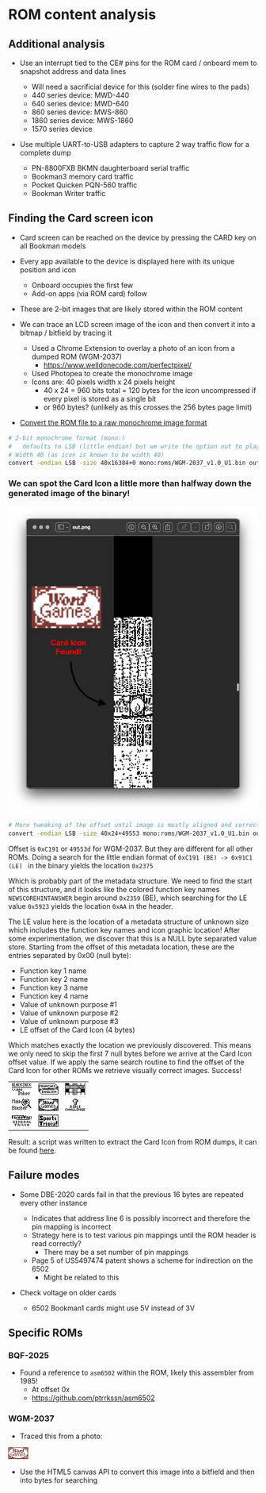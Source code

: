 # ROM content analysis

## Additional analysis
- Use an interrupt tied to the CE# pins for the ROM card / onboard mem to snapshot address and data lines
    - Will need a sacrificial device for this (solder fine wires to the pads)
    - 440 series device: MWD-440
    - 640 series device: MWD-640
    - 860 series device: MWS-860
    - 1860 series device: MWS-1860
    - 1570 series device

- Use multiple UART-to-USB adapters to capture 2 way traffic flow for a complete dump
    - PN-8800FXB BKMN daughterboard serial traffic
    - Bookman3 memory card traffic
    - Pocket Quicken PQN-560 traffic
    - Bookman Writer traffic


## Finding the Card screen icon
- Card screen can be reached on the device by pressing the CARD key on all Bookman models
- Every app available to the device is displayed here with its unique position and icon
    - Onboard occupies the first few
    - Add-on apps (via ROM card) follow
- These are 2-bit images that are likely stored within the ROM content
- We can trace an LCD screen image of the icon and then convert it into a bitmap / bitfield by tracing it
    - Used a Chrome Extension to overlay a photo of an icon from a dumped ROM (WGM-2037)
        - https://www.welldonecode.com/perfectpixel/
    - Used Photopea to create the monochrome image
    - Icons are: 40 pixels width x 24 pixels height
        - 40 x 24 = 960 bits total = 120 bytes for the icon uncompressed if every pixel is stored as a single bit
        - or 960 bytes? (unlikely as this crosses the 256 bytes page limit)

- [Convert the ROM file to a raw monochrome image format](https://superuser.com/a/978432)
    
```bash
# 2-bit monochrome format (mono:)
#   defaults to LSB (little endian) but we write the option out to play with it
# Width 40 (as icon is known to be width 40)
convert -endian LSB -size 40x16384+0 mono:roms/WGM-2037_v1.0_U1.bin out.png
```
### We can spot the Card Icon a little more than halfway down the generated image of the binary!

<img src="photos/WGM-2037/Screen Shot 2022-12-07 at 11.21.17 PM.png">

```bash
# More tweaking of the offset until image is mostly aligned and correct
convert -endian LSB -size 40x24+49553 mono:roms/WGM-2037_v1.0_U1.bin out.png
```

Offset is `0xC191` or `49553d` for WGM-2037. But they are different for all other ROMs.
Doing a search for the little endian format of `0xC191 (BE) -> 0x91C1 (LE) ` in the binary yields the location `0x2375`

Which is probably part of the metadata structure. We need to find the start of this structure, and it looks like the colored function key names `NEW SCORE HINT ANSWER` begin around `0x2359` (BE), which searching for the LE value `0x5923` yields the location `0xAA` in the header. 

The LE value here is the location of a metadata structure of unknown size which includes the function key names and icon graphic location!
After some experimentation, we discover that this is a NULL byte separated value store. Starting from the offset of this metadata location, these are the entries separated by 0x00 (null byte):
- Function key 1 name
- Function key 2 name
- Function key 3 name
- Function key 4 name
- Value of unknown purpose #1
- Value of unknown purpose #2
- Value of unknown purpose #3
- LE offset of the Card Icon (4 bytes)

Which matches exactly the location we previously discovered. This means we only need to skip the first 7 null bytes before we arrive at the Card Icon offset value. If we apply the same search routine to find the offset of the Card Icon for other ROMs we retrieve visually correct images. Success!

<center><table>
<tr>
<td><img src="roms/BJP-2034-v1.0_U1.png"></td>
<td><img src="roms/BQF-2025_v1.2_U1.png"></td>
<td><img src="roms/CWQ-2056-v1.0_U1.png"></td>
</tr>
<tr>
<td><img src="roms/MBC-2036-v1.1_U1.png"></td>
<td><img src="roms/WGM-2037_v1.0_U1.png"></td>
<td><img src="roms/XBT-2058_v1.0_U1.png"></td>
</tr>
<tr>
<td><img src="roms/XGT-2043_v1.0_U1.png"></td>
<td><img src="roms/XST-2051-v1.0_U1.png"></td>
<td></td>
</tr>
</table></center>

Result: a script was written to extract the Card Icon from ROM dumps, it can be found [here](utils/extractCardIcon.js).


## Failure modes

- Some DBE-2020 cards fail in that the previous 16 bytes are repeated every other instance
    - Indicates that address line 6 is possibly incorrect and therefore the pin mapping is incorrect
    - Strategy here is to test various pin mappings until the ROM header is read correctly?
        - There may be a set number of pin mappings
    - Page 5 of US5497474 patent shows a scheme for indirection on the 6502
        - Might be related to this

- Check voltage on older cards
    - 6502 Bookman1 cards might use 5V instead of 3V

## Specific ROMs

### BQF-2025
- Found a reference to `asm6502` within the ROM, likely this assembler from 1985!
    - At offset 0x
    - https://github.com/ptrrkssn/asm6502


### WGM-2037

- Traced this from a photo:

<img src="photos/WGM-2037.icon.traced.png">

- Use the HTML5 canvas API to convert this image into a bitfield and then into bytes for searching